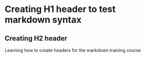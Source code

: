 # Creating H1 header to test markdown syntax
## Creating H2 header

Learning how to create headers for the markdown training course
